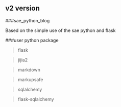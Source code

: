 v2 version
----------

###sae_python_blog

Based on the simple use of the sae python and flask

###user python package

>flask

>jijia2

>markdown

>markupsafe

>sqlalchemy

>flask-sqlalchemy